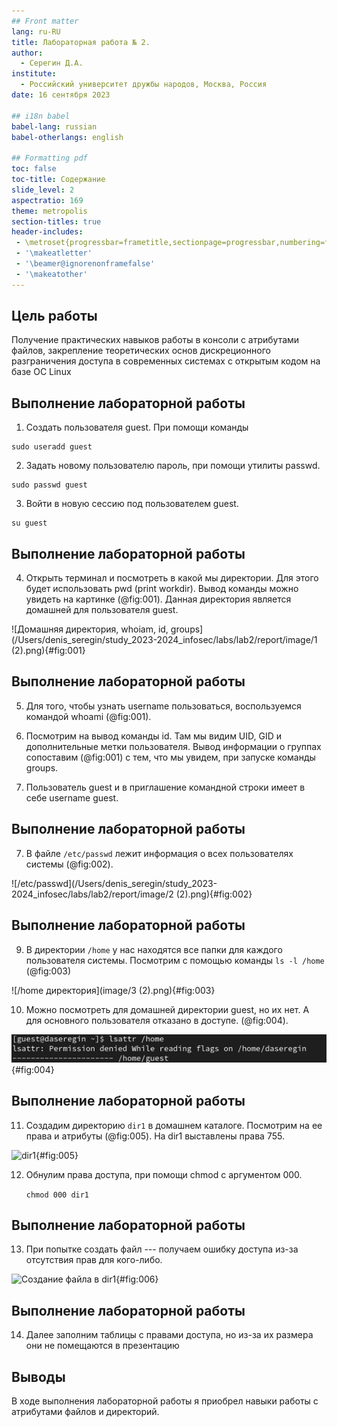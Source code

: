 ```yaml
---
## Front matter
lang: ru-RU
title: Лабораторная работа № 2.
author:
  - Серегин Д.А.
institute:
  - Российский университет дружбы народов, Москва, Россия
date: 16 сентября 2023

## i18n babel
babel-lang: russian
babel-otherlangs: english

## Formatting pdf
toc: false
toc-title: Содержание
slide_level: 2
aspectratio: 169
theme: metropolis
section-titles: true
header-includes:
 - \metroset{progressbar=frametitle,sectionpage=progressbar,numbering=fraction}
 - '\makeatletter'
 - '\beamer@ignorenonframefalse'
 - '\makeatother'
---
```


## Цель работы

Получение практических навыков работы в консоли с атрибутами файлов, закрепление теоретических основ дискреционного разграничения доступа в современных системах с открытым кодом на базе ОС Linux

## Выполнение лабораторной работы

1. Создать пользователя guest. При помощи команды 

```
sudo useradd guest
```

2. Задать новому пользователю пароль, при помощи утилиты passwd.

```
sudo passwd guest
```

3. Войти в новую сессию под пользователем guest.

```
su guest
```

## Выполнение лабораторной работы

4. Открыть терминал и посмотреть в какой мы директории. Для этого будет использовать pwd (print workdir). Вывод команды можно увидеть на картинке (@fig:001). Данная директория является домашней для пользователя guest.

![Домашняя директория, whoiam, id, groups](/Users/denis_seregin/study_2023-2024_infosec/labs/lab2/report/image/1 (2).png){#fig:001}

## Выполнение лабораторной работы

5. Для того, чтобы узнать username пользоваться, воспользуемся командой whoami (@fig:001).
6. Посмотрим на вывод команды id. Там мы видим UID, GID и дополнительные метки пользователя. Вывод информации о группах сопоставим (@fig:001) с тем, что мы увидем, при запуске команды groups.

7. Пользователь guest и в приглашение командной строки имеет в себе username guest.

## Выполнение лабораторной работы

7. В файле `/etc/passwd` лежит информация о всех пользователях системы (@fig:002).


![/etc/passwd](/Users/denis_seregin/study_2023-2024_infosec/labs/lab2/report/image/2 (2).png){#fig:002}

## Выполнение лабораторной работы

9. В директории `/home` у нас находятся все папки для каждого пользователя системы. Посмотрим с помощью команды `ls -l /home ` (@fig:003) 

![/home директория](image/3 (2).png){#fig:003}

10. Можно посмотреть для домашней директории guest, но их нет. А для основного пользователя отказано в доступе. (@fig:004).

![lsattr /home директории](image/4.png){#fig:004}

## Выполнение лабораторной работы

11. Создадим директорию `dir1` в домашнем каталоге. Посмотрим на ее права и атрибуты (@fig:005). На dir1 выставлены права 755.

![dir1](/Users/denis_seregin/study_2023-2024_infosec/labs/lab2/report/image/5.png){#fig:005}

12. Обнулим права доступа, при помощи chmod с аргументом 000.

     `chmod 000 dir1`

## Выполнение лабораторной работы

13. При попытке создать файл --- получаем ошибку доступа из-за отсутствия прав для кого-либо.

![Создание файла в dir1](/Users/denis_seregin/study_2023-2024_infosec/labs/lab2/report/image/6.png){#fig:006}

## Выполнение лабораторной работы

14. Далее заполним таблицы с правами доступа, но из-за их размера они не помещаются в презентацию


## Выводы

В ходе выполнения лабораторной работы я приобрел навыки работы с атрибутами файлов и директорий. 
